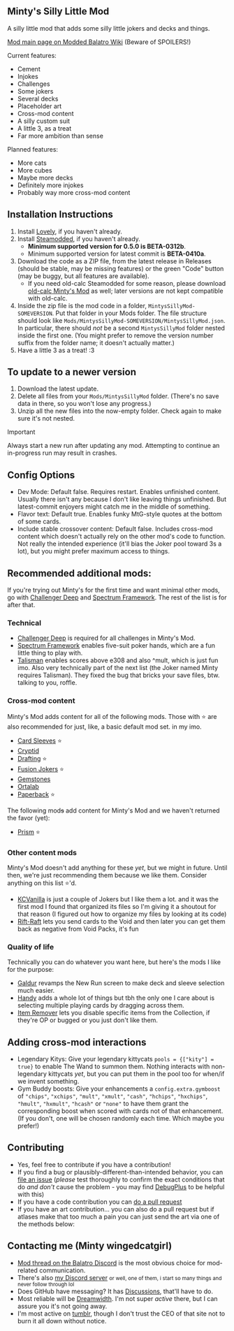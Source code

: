 ## Minty's Silly Little Mod

A silly little mod that adds some silly little jokers and decks and things.

[Mod main page on Modded Balatro Wiki](https://balatromods.miraheze.org/wiki/Minty%27s_Silly_Little_Mod) (Beware of SPOILERS!)

Current features:
- Cement
- Injokes
- Challenges
- Some jokers
- Several decks
- Placeholder art
- Cross-mod content
- A silly custom suit
- A little 3, as a treat
- Far more ambition than sense

Planned features:
- More cats
- More cubes
- Maybe more decks
- Definitely more injokes
- Probably way more cross-mod content

## Installation Instructions
1. Install [Lovely](https://github.com/ethangreen-dev/lovely-injector), if you haven't already.
2. Install [Steamodded](https://github.com/Steamopollys/steamodded), if you haven't already.
   - **Minimum supported version for 0.5.0 is BETA-0312b**.
   - Minimum supported version for latest commit is **BETA-0410a**.
3. Download the code as a ZIP file, from the latest release in Releases (should be stable, may be missing features) or the green "Code" button (may be buggy, but all features are available).
   - If you need old-calc Steamodded for some reason, please download [old-calc Minty's Mod](https://github.com/wingedcatgirl/MintysSillyMod/releases/tag/old-calc) as well; later versions are not kept compatible with old-calc.
4. Inside the zip file is the mod code in a folder, `MintysSillyMod-SOMEVERSION`. Put that folder in your Mods folder. The file structure should look like `Mods/MintysSillyMod-SOMEVERSION/MintysSillyMod.json`. In particular, there should _not_ be a second `MintysSillyMod` folder nested inside the first one. (You might prefer to remove the version number suffix from the folder name; it doesn't actually matter.)
5. Have a little 3 as a treat! :3

## To update to a newer version
1. Download the latest update.
2. Delete all files from your `Mods/MintysSillyMod` folder. (There's no save data in there, so you won't lose any progress.)
3. Unzip all the new files into the now-empty folder. Check again to make sure it's not nested.

> [!IMPORTANT]  
> Always start a new run after updating any mod. Attempting to continue an in-progress run may result in crashes.

## Config Options
- Dev Mode: Default false. Requires restart. Enables unfinished content. Usually there isn't any because I don't like leaving things unfinished. But latest-commit enjoyers might catch me in the middle of something.
- Flavor text: Default true. Enables funky MtG-style quotes at the bottom of some cards.
- Include stable crossover content: Default false. Includes cross-mod content which doesn't actually rely on the other mod's code to function. Not really the intended experience (it'll bias the Joker pool toward 3s a lot), but you might prefer maximum access to things.

## Recommended additional mods:
If you're trying out Minty's for the first time and want minimal other mods, go with [Challenger Deep](https://github.com/OOkayOak/Challenger-Deep) and [Spectrum Framework](https://github.com/wingedcatgirl/SpectrumFramework). The rest of the list is for after that.

### Technical
- [Challenger Deep](https://github.com/OOkayOak/Challenger-Deep) is required for all challenges in Minty's Mod.
- [Spectrum Framework](https://github.com/wingedcatgirl/SpectrumFramework) enables five-suit poker hands, which are a fun little thing to play with.
- [Talisman](https://github.com/MathIsFun0/Talisman) enables scores above e308 and also ^mult, which is just fun imo. Also very technically part of the next list (the Joker named Minty requires Talisman). They fixed the bug that bricks your save files, btw. talking to you, roffle. 

### Cross-mod content
Minty's Mod adds content for all of the following mods. Those with ⭐️ are also recommended for just, like, a basic default mod set. in my imo.
- [Card Sleeves](https://github.com/larswijn/CardSleeves) ⭐️
- [Cryptid](https://github.com/MathIsFun0/Cryptid)
- [Drafting](https://github.com/spire-winder/Balatro-Draft) ⭐️
- [Fusion Jokers](https://github.com/lshtech/Fusion-Jokers) ⭐️
- [Gemstones](https://github.com/0fficialHalo/Gemstones)
- [Ortalab](https://github.com/Eremel/Ortalab)
- [Paperback](https://github.com/GitNether/paperback) ⭐️

The following mod~~s~~ add content for Minty's Mod and we haven't returned the favor (yet):
- [Prism](https://github.com/blazingulag/Prism) ⭐️

### Other content mods
Minty's Mod doesn't add anything for these _yet_, but we might in future. Until then, we're just recommending them because we like them. Consider anything on this list ⭐️'d.
- [KCVanilla](https://github.com/kcgidw/kcvanilla) is just a couple of Jokers but I like them a lot. and it was the first mod I found that organized its files so I'm giving it a shoutout for that reason (I figured out how to organize my files by looking at its code)
- [Rift-Raft](https://github.com/vitellaryjr/RiftRaft) lets you send cards to the Void and then later you can get them back as negative from Void Packs, it's fun

### Quality of life
Technically you can do whatever you want here, but here's the mods I like for the purpose:
- [Galdur](https://github.com/Eremel/Galdur) revamps the New Run screen to make deck and sleeve selection much easier.
- [Handy](https://github.com/SleepyG11/HandyBalatro) adds a whole lot of things but tbh the only one I care about is selecting multiple playing cards by dragging across them.
- [Item Remover](https://github.com/art-muncher/Item-Remover) lets you disable specific items from the Collection, if they're OP or bugged or you just don't like them.

## Adding cross-mod interactions
- Legendary Kitys: Give your legendary kittycats `pools = {["kity"] = true}` to enable The Wand to summon them. Nothing interacts with non-legendary kittycats _yet_, but you can put them in the pool too for when/if we invent something.
- Gym Buddy boosts: Give your enhancements a `config.extra.gymboost` of `"chips"`, `"xchips"`, `"mult"`, `"xmult"`, `"cash"`, `"hchips"`, `"hxchips"`, `"hmult"`, `"hxmult"`, `"hcash"` or `"none"` to have them grant the corresponding boost when scored with cards not of that enhancement. (If you don't, one will be chosen randomly each time. Which maybe you prefer!) 

## Contributing
- Yes, feel free to contribute if you have a contribution!
- If you find a bug or plausibly-different-than-intended behavior, you can [file an issue](https://github.com/wingedcatgirl/MintysSillyMod/issues) (_please_ test thoroughly to confirm the exact conditions that do _and don't_ cause the problem - you may find [DebugPlus](https://github.com/WilsontheWolf/DebugPlus) to be helpful with this) 
- If you have a code contribution you can [do a pull request](https://github.com/wingedcatgirl/MintysSillyMod/pulls)
- If you have an art contribution... you can also do a pull request but if atlases make that too much a pain you can just send the art via one of the methods below:

## Contacting me (Minty wingedcatgirl)
- [Mod thread on the Balatro Discord](https://discord.com/channels/1116389027176787968/1308185262664450068) is the most obvious choice for mod-related communication.
- There's also [my Discord server](https://discord.gg/V5Kbh8Q) <small>or well, one of them, i start so many things and never follow through lol</small>
- Does GitHub have messaging? It has [Discussions](https://github.com/wingedcatgirl/MintysSillyMod/discussions), that'll have to do.
- Most reliable will be [Dreamwidth](https://wingedcatgirl.dreamwidth.org/). I'm not super _active_ there, but I can assure you it's not going away.
- I'm most active on [tumblr](https://www.tumblr.com/wingedcatgirl), though I don't trust the CEO of that site not to burn it all down without notice.